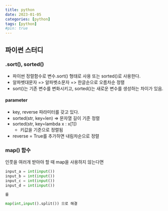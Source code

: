 ```yaml
---
title: python
date: 2023-01-05
categories: [python]
tags: [python]
#pin: true
---
```


## 파이썬 스터디

### .sort(), sorted()

- 파이썬 정렬함수로 변수.sort() 형태로 사용 또는 sorted()로 사용한다.
- 알파벳대문자 => 알파벳소문자 => 한글순으로 오름차순 정렬
- sort()는 기존 변수를 변화시키고, sorted()는 새로운 변수를 생성하는 차이가 있음.

#### parameter

- key, reverse 파라미터를 갖고 있다.
- sorted(str, key=len) => 문자열 길이 기준 정렬
- sorted(str, key=lambda x : x[1])
  - 키값을 기준으로 정렬됨
- reverse = True를 추가하면 내림차순으로 정렬

### map() 함수

인풋을 여러개 받아야 할 때 map을 사용하지 않는다면

```python
input_a = int(input())
input_b = int(input())
input_c = int(input())
input_d = int(input())

를

map(int,input().split()) 으로 해결
```
